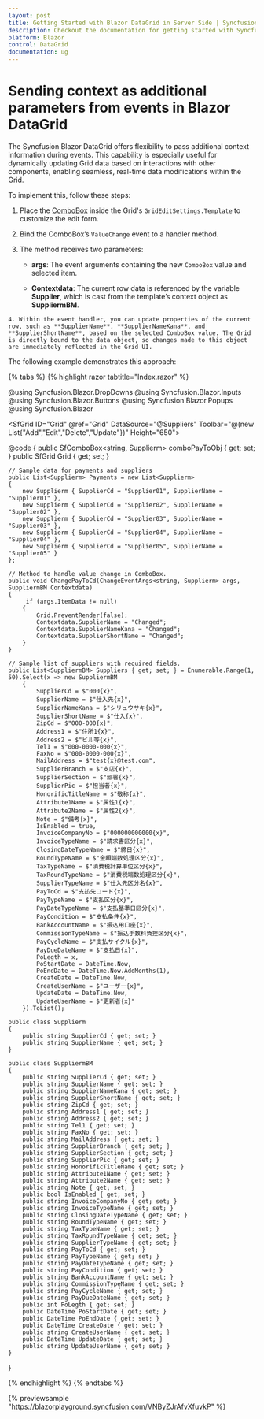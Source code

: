```yaml
---
layout: post
title: Getting Started with Blazor DataGrid in Server Side | Syncfusion
description: Checkout the documentation for getting started with Syncfusion Blazor DataGrid Component in Visual Side using .NET CLI and much more.
platform: Blazor
control: DataGrid
documentation: ug
---
```


# Sending context as additional parameters from events in Blazor DataGrid

The Syncfusion Blazor DataGrid offers flexibility to pass additional context information during events. This capability is especially useful for dynamically updating Grid data based on interactions with other components, enabling seamless, real-time data modifications within the Grid.

To implement this, follow these steps:

   1. Place the [ComboBox](https://blazor.syncfusion.com/documentation/combobox/getting-started-with-web-app) inside the Grid's `GridEditSettings.Template` to customize the edit form.

   2. Bind the ComboBox’s `ValueChange` event to a handler method.

   3. The method receives two parameters:

      * **args**: The event arguments containing the new `ComboBox` value and selected item.

      * **Contextdata**: The current row data is referenced by the variable **Supplier**, which is cast from the template’s context object as **SuppliermBM**.

    4. Within the event handler, you can update properties of the current row, such as **SupplierName**, **SupplierNameKana**, and **SupplierShortName**, based on the selected ComboBox value. The Grid is directly bound to the data object, so changes made to this object are immediately reflected in the Grid UI.

The following example demonstrates this approach:

{% tabs %}
{% highlight razor tabtitle="Index.razor" %}

@using Syncfusion.Blazor.DropDowns
@using Syncfusion.Blazor.Inputs
@using Syncfusion.Blazor.Buttons
@using Syncfusion.Blazor.Popups
@using Syncfusion.Blazor

<SfGrid ID="Grid" @ref="Grid" DataSource="@Suppliers" Toolbar="@(new List<string>{"Add","Edit","Delete","Update"})" Height="650">
    <GridEditSettings AllowAdding="true" AllowEditing="true" AllowDeleting="true" Mode="Syncfusion.Blazor.Grids.EditMode.Dialog">
        <Validator>
            <DataAnnotationsValidator />
        </Validator>
        <Template>
            @{
                var Supplier = (context as SuppliermBM)!;
                <div class="row">
                    <div class="col-6">
                        <SfTextBox ID="SupplierCd" @bind-Value="@(Supplier.SupplierCd)" Type="Syncfusion.Blazor.Inputs.InputType.Text" Enabled=@false Placeholder="仕入先コード *" FloatLabelType="FloatLabelType.Always" HtmlAttributes="@(new Dictionary<string, object>() { { "maxlength", 14 } })" />
                        <ValidationMessage For="@(() => Supplier.SupplierCd)" />
                    </div>
                    <div class="col-6">
                        <SfTextBox ID="SupplierName" @bind-Value="@(Supplier.SupplierName)" Placeholder="仕入先名 *" FloatLabelType="FloatLabelType.Always" HtmlAttributes="@(new Dictionary<string, object>() { { "maxlength", 50 }})" />
                        <ValidationMessage For="@(() => Supplier.SupplierName)" />
                    </div>
                </div>
                <div class="row">
                    <div class="col-6">
                        <SfTextBox ID="SupplierNameKana" @bind-Value="@(Supplier.SupplierNameKana)" Placeholder="仕入先名ｶﾅ" FloatLabelType="FloatLabelType.Always" HtmlAttributes="@(new Dictionary<string, object>() { { "maxlength", 50 }})" />
                    </div>
                    <div class="col-6">
                        <SfTextBox ID="SupplierShortName" @bind-Value="@(Supplier.SupplierShortName)" Placeholder="仕入先略名 *" FloatLabelType="FloatLabelType.Always" HtmlAttributes="@(new Dictionary<string, object>() { { "maxlength", 50 }})" />
                        <ValidationMessage For="@(() => Supplier.SupplierShortName)" />
                    </div>
                </div>
                <SfComboBox @ref="comboPayToObj" ID="PayToCd" AllowCustom="false" AllowFiltering="true" TItem="Supplierm" @bind-Value="@(Supplier.PayToCd)" Placeholder="支払先" FloatLabelType="FloatLabelType.Always" TValue="string" DataSource="@Payments" CssClass="e-multi-column" ShowClearButton="true" EnableVirtualization="true">
                    <ComboBoxFieldSettings Value="SupplierCd" Text="SupplierName" />
                    <ComboBoxEvents TValue="string" TItem="Supplierm" ValueChange="@((args)=>ChangePayToCd(args, Supplier))" />
                    <ComboBoxTemplates TItem="Supplierm" Context="comboContext">
                        <HeaderTemplate>
                            <table><tr><th>支払先コード</th><th>支払先名</th></tr></table>
                        </HeaderTemplate>
                        <ItemTemplate>
                            <table>
                                <tbody>
                                    <tr>
                                        <td>@((comboContext as Supplierm).SupplierCd)</td>
                                        <td>@((comboContext as Supplierm).SupplierName)</td>
                                    </tr>
                                </tbody>
                            </table>
                        </ItemTemplate>
                    </ComboBoxTemplates>
                </SfComboBox>
            }
        </Template>
    </GridEditSettings>
    <GridSearchSettings IgnoreCase="true"></GridSearchSettings>
    <GridColumns>
        <GridColumn Field="@nameof(SuppliermBM.SupplierCd)" HeaderText="仕入先コード" ShowInColumnChooser="false" IsPrimaryKey="true" FilterSettings="@(new FilterSettings { Operator = Operator.Contains })" />
        <GridColumn Field="@nameof(SuppliermBM.SupplierName)" HeaderText="仕入先名" ShowInColumnChooser="false" FilterSettings="@(new FilterSettings { Operator = Operator.Contains })" />
        <GridColumn Field="@nameof(SuppliermBM.SupplierNameKana)" HeaderText="仕入先名ｶﾅ" FilterSettings="@(new FilterSettings { Operator = Operator.Contains })" />
        <GridColumn Field="@nameof(SuppliermBM.SupplierShortName)" HeaderText="仕入先略名" FilterSettings="@(new FilterSettings { Operator = Operator.Contains })" />
    </GridColumns>
</SfGrid>

@code {
    public SfComboBox<string, Supplierm> comboPayToObj { get; set; }
    public SfGrid<SuppliermBM> Grid { get; set; }

    // Sample data for payments and suppliers
    public List<Supplierm> Payments = new List<Supplierm>
    {
        new Supplierm { SupplierCd = "Supplier01", SupplierName = "Supplier01" },
        new Supplierm { SupplierCd = "Supplier02", SupplierName = "Supplier02" },
        new Supplierm { SupplierCd = "Supplier03", SupplierName = "Supplier03" },
        new Supplierm { SupplierCd = "Supplier04", SupplierName = "Supplier04" },
        new Supplierm { SupplierCd = "Supplier05", SupplierName = "Supplier05" }
    };

    // Method to handle value change in ComboBox.
    public void ChangePayToCd(ChangeEventArgs<string, Supplierm> args, SuppliermBM Contextdata)
    {
         if (args.ItemData != null)
        {
            Grid.PreventRender(false);
            Contextdata.SupplierName = "Changed";
            Contextdata.SupplierNameKana = "Changed";
            Contextdata.SupplierShortName = "Changed";
        }
    }

    // Sample list of suppliers with required fields.
    public List<SuppliermBM> Suppliers { get; set; } = Enumerable.Range(1, 50).Select(x => new SuppliermBM
        {
            SupplierCd = $"000{x}",
            SupplierName = $"仕入先{x}",
            SupplierNameKana = $"シリュウサキ{x}",
            SupplierShortName = $"仕入{x}",
            ZipCd = $"000-000{x}",
            Address1 = $"住所1{x}",
            Address2 = $"ビル等{x}",
            Tel1 = $"000-0000-000{x}",
            FaxNo = $"000-0000-000{x}",
            MailAddress = $"test{x}@test.com",
            SupplierBranch = $"支店{x}",
            SupplierSection = $"部署{x}",
            SupplierPic = $"担当者{x}",
            HonorificTitleName = $"敬称{x}",
            Attribute1Name = $"属性1{x}",
            Attribute2Name = $"属性2{x}",
            Note = $"備考{x}",
            IsEnabled = true,
            InvoiceCompanyNo = $"000000000000{x}",
            InvoiceTypeName = $"請求書区分{x}",
            ClosingDateTypeName = $"締日{x}",
            RoundTypeName = $"金額端数処理区分{x}",
            TaxTypeName = $"消費税計算単位区分{x}",
            TaxRoundTypeName = $"消費税端数処理区分{x}",
            SupplierTypeName = $"仕入先区分名{x}",
            PayToCd = $"支払先コード{x}",
            PayTypeName = $"支払区分{x}",
            PayDateTypeName = $"支払基準日区分{x}",
            PayCondition = $"支払条件{x}",
            BankAccountName = $"振込用口座{x}",
            CommissionTypeName = $"振込手数料負担区分{x}",
            PayCycleName = $"支払サイクル{x}",
            PayDueDateName = $"支払日{x}",
            PoLegth = x,
            PoStartDate = DateTime.Now,
            PoEndDate = DateTime.Now.AddMonths(1),
            CreateDate = DateTime.Now,
            CreateUserName = $"ユーザー{x}",
            UpdateDate = DateTime.Now,
            UpdateUserName = $"更新者{x}"
        }).ToList();

    public class Supplierm
    {
        public string SupplierCd { get; set; }
        public string SupplierName { get; set; }
    }

    public class SuppliermBM
    {
        public string SupplierCd { get; set; }
        public string SupplierName { get; set; }
        public string SupplierNameKana { get; set; }
        public string SupplierShortName { get; set; }
        public string ZipCd { get; set; }
        public string Address1 { get; set; }
        public string Address2 { get; set; }
        public string Tel1 { get; set; }
        public string FaxNo { get; set; }
        public string MailAddress { get; set; }
        public string SupplierBranch { get; set; }
        public string SupplierSection { get; set; }
        public string SupplierPic { get; set; }
        public string HonorificTitleName { get; set; }
        public string Attribute1Name { get; set; }
        public string Attribute2Name { get; set; }
        public string Note { get; set; }
        public bool IsEnabled { get; set; }
        public string InvoiceCompanyNo { get; set; }
        public string InvoiceTypeName { get; set; }
        public string ClosingDateTypeName { get; set; }
        public string RoundTypeName { get; set; }
        public string TaxTypeName { get; set; }
        public string TaxRoundTypeName { get; set; }
        public string SupplierTypeName { get; set; }
        public string PayToCd { get; set; }
        public string PayTypeName { get; set; }
        public string PayDateTypeName { get; set; }
        public string PayCondition { get; set; }
        public string BankAccountName { get; set; }
        public string CommissionTypeName { get; set; }
        public string PayCycleName { get; set; }
        public string PayDueDateName { get; set; }
        public int PoLegth { get; set; }
        public DateTime PoStartDate { get; set; }
        public DateTime PoEndDate { get; set; }
        public DateTime CreateDate { get; set; }
        public string CreateUserName { get; set; }
        public DateTime UpdateDate { get; set; }
        public string UpdateUserName { get; set; }
    }
}

{% endhighlight %}
{% endtabs %}

{% previewsample "https://blazorplayground.syncfusion.com/VNByZJrAfvXfuvkP" %}